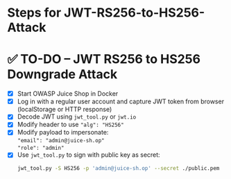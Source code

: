 # Steps for JWT-RS256-to-HS256-Attack
# ✅ TO-DO – JWT RS256 to HS256 Downgrade Attack

- [x] Start OWASP Juice Shop in Docker
- [x] Log in with a regular user account and capture JWT token from browser (localStorage or HTTP response)
- [x] Decode JWT using `jwt_tool.py` or `jwt.io`
- [x] Modify header to use `"alg": "HS256"`
- [x] Modify payload to impersonate:  
  `"email": "admin@juice-sh.op"`  
  `"role": "admin"`
- [x] Use `jwt_tool.py` to sign with public key as secret:
  ```bash
  jwt_tool.py -S HS256 -p 'admin@juice-sh.op' --secret ./public.pem
